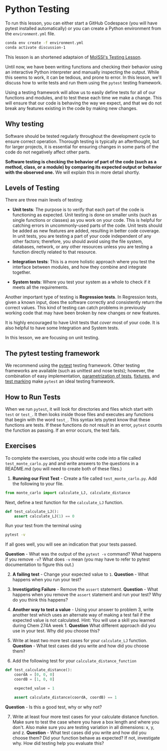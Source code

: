# Python Testing

To run this lesson, you can either start a GitHub Codespace (you will have pytest installed automatically) or you can create a Python environment from the `environment.yml` file.

```bash
conda env create -f environment.yml
conda activate discussion-1
```

This lesson is an shortened adaptaion of [MolSSI's Testing Lesson](https://education.molssi.org/python-package-best-practices/08-testing.html).

Until now, we have been writing functions and checking their behavior using an interactive Python interpreter and manually inspecting the output.
While this seems to work, it can be tedious, and prone to error.
In this lesson, we'll discuss how to write tests and run them using the `pytest` testing framework.

Using a testing framework will allow us to easily define tests for all of our functions and modules, and to test these each time we make a change.
This will ensure that our code is behaving the way we expect, and that we do not break any features existing in the code by making new changes.

## Why testing

Software should be tested regularly throughout the development cycle to ensure correct operation.
Thorough testing is typically an afterthought, but for larger projects, it is essential for ensuring changes in some parts of the code do not negatively affect other parts.

**Software testing is checking the behavior of part of the code (such as a method, class, or a module) by comparing its expected output or behavior with the observed one.**
We will explain this in more detail shortly.

## Levels of Testing

There are three main levels of testing:

- **Unit tests**:
The purpose is to verify that each part of the code is functioning as expected.
Unit testing is done on smaller units (such as single functions or classes) as you work on your code.
This is helpful for catching errors in uncommonly-used parts of the code.
Unit tests should be added as new features are added, resulting in better code coverage.
In unit tests, you are testing a part of your code independent of any other factors;
therefore, you should avoid using the file system, databases, network, or any other resources unless you are testing a function directly related to that resource.

- **Integration tests**:
This is a more holistic approach where you test the interface between modules, and how they combine and integrate together.

- **System tests**:
Where you test your system as a whole to check if it meets all the requirements.

Another important type of testing is **Regression tests**.
In Regression tests, given a known input, does the software correctly and consistently return the correct values.
This kind of testing can catch problems in previously working code that may have been broken by new changes or new features.

It is highly encouraged to have Unit tests that *cover* most of your code.
It is also helpful to have some Integration and System tests.

In this lesson, we are focusing on unit testing.

## The pytest testing framework

We recommend using the [pytest](https://pytest.org) testing framework.
Other testing frameworks are available (such as unittest and nose tests);
however, the combination of easy implementation, [parametrization of tests](https://docs.pytest.org/en/latest/parametrize.html),
[fixtures](https://docs.pytest.org/en/latest/fixture.html), and [test marking](https://docs.pytest.org/en/latest/example/markers.html)
make `pytest` an ideal testing framework.

## How to Run Tests

When we run `pytest`, it will look for directories and files which start with `test` or `test_`.
It then looks inside those files and executes any functions that begin with the word `test_`.
This syntax lets pytest know that these functions are tests.
If these functions do not result in an error, `pytest` counts the function as passing.
If an error occurs, the test fails.

## Exercises

To complete the exercises, you should write code into a file called `test_monte_carlo.py` and and write answers to the questions in a README.md (you will need to create both of these files.)

1. **Running our First Test** - Create a file called `test_monte_carlo.py`. Add the following to your file.
   
```python
from monte_carlo import calculate_LJ, calculate_distance
```
Next, define a test function for the `calculate_LJ` function.

```python
def test_calculate_LJ():
    assert calculate_LJ(1) == 0
```

Run your test from the terminal using

```bash
pytest -v
```

If all goes well, you will see an indication that your tests passed.

**Question** - What was the output of the `pytest -v` command? What happens if you remove `-v`? What does `-v` mean (you may have to refer to pytest documentation to figure this out.)

2. **A failing test** - Change your expected value to `1`. **Question** -  What happens when you run your test?

3. **Investigating Failure** - Remove the `assert` statement. **Question** - What happens when you remove the `assert` statement and run your test? Why do you think this happens?

4. **Another way to test a value** - Using your answer to problem 3, write another test which uses an alternate way of making a test fail if the expected value is not calculated. Hint: You will use a skill you learned during Chem 274A week 1. **Question** What different approach did you use in your test. Why did you choose this?

5. Write at least two more test cases for your `calculate_LJ` function. **Question** - What test cases did you write and how did you choose them?

6. Add the following test for your `calculate_distance_function`

```python
def test_calculate_distance():
    coordA = [0, 0, 0]
    coordB = [1, 0, 0]

    expected_value = 1

    assert calculate_distance(coordA, coordB) == 1
```

**Question** - Is this a good test, why or why not?

7. Write at least four more test cases for your calculate distance function. Make sure to test the case where you have a box length and where you don't. Also make sure you are testing variation in all dimensions: x, y, and z. **Question** - What test cases did you write and how did you choose them? Did your function behave as expected? If not, investigate why. How did testing help you evaluate this?